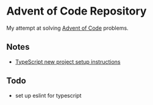 # Advent of Code Repository

My attempt at solving [Advent of Code](https://adventofcode.com/) problems.

## Notes

- [TypeScript new project setup instructions](https://www.digitalocean.com/community/tutorials/typescript-new-project)

## Todo

- set up eslint for typescript
